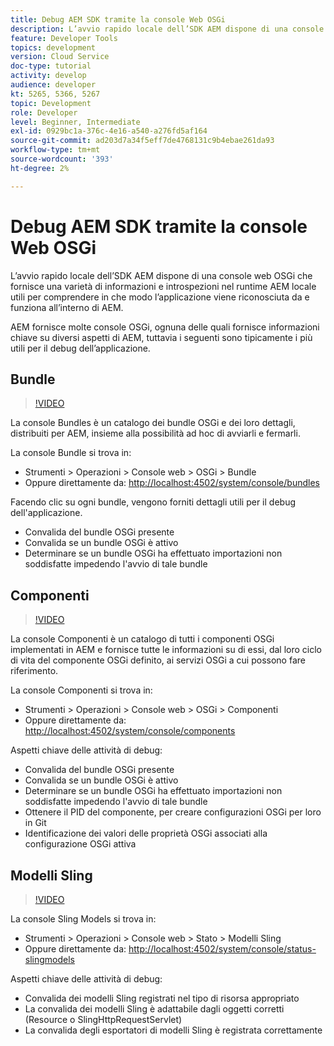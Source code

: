```yaml
---
title: Debug AEM SDK tramite la console Web OSGi
description: L’avvio rapido locale dell’SDK AEM dispone di una console web OSGi che fornisce una varietà di informazioni e introspezioni nel runtime AEM locale utili per comprendere in che modo l’applicazione viene riconosciuta da e funziona all’interno di AEM.
feature: Developer Tools
topics: development
version: Cloud Service
doc-type: tutorial
activity: develop
audience: developer
kt: 5265, 5366, 5267
topic: Development
role: Developer
level: Beginner, Intermediate
exl-id: 0929bc1a-376c-4e16-a540-a276fd5af164
source-git-commit: ad203d7a34f5eff7de4768131c9b4ebae261da93
workflow-type: tm+mt
source-wordcount: '393'
ht-degree: 2%

---
```


# Debug AEM SDK tramite la console Web OSGi

L’avvio rapido locale dell’SDK AEM dispone di una console web OSGi che fornisce una varietà di informazioni e introspezioni nel runtime AEM locale utili per comprendere in che modo l’applicazione viene riconosciuta da e funziona all’interno di AEM.

AEM fornisce molte console OSGi, ognuna delle quali fornisce informazioni chiave su diversi aspetti di AEM, tuttavia i seguenti sono tipicamente i più utili per il debug dell’applicazione.

## Bundle

>[!VIDEO](https://video.tv.adobe.com/v/34335/?quality=12&learn=on)

La console Bundles è un catalogo dei bundle OSGi e dei loro dettagli, distribuiti per AEM, insieme alla possibilità ad hoc di avviarli e fermarli.

La console Bundle si trova in:

+ Strumenti > Operazioni > Console web > OSGi > Bundle
+ Oppure direttamente da: [http://localhost:4502/system/console/bundles](http://localhost:4502/system/console/bundles)

Facendo clic su ogni bundle, vengono forniti dettagli utili per il debug dell&#39;applicazione.

+ Convalida del bundle OSGi presente
+ Convalida se un bundle OSGi è attivo
+ Determinare se un bundle OSGi ha effettuato importazioni non soddisfatte impedendo l&#39;avvio di tale bundle

## Componenti

>[!VIDEO](https://video.tv.adobe.com/v/34336/?quality=12&learn=on)

La console Componenti è un catalogo di tutti i componenti OSGi implementati in AEM e fornisce tutte le informazioni su di essi, dal loro ciclo di vita del componente OSGi definito, ai servizi OSGi a cui possono fare riferimento.

La console Componenti si trova in:

+ Strumenti > Operazioni > Console web > OSGi > Componenti
+ Oppure direttamente da: [http://localhost:4502/system/console/components](http://localhost:4502/system/console/components)

Aspetti chiave delle attività di debug:

+ Convalida del bundle OSGi presente
+ Convalida se un bundle OSGi è attivo
+ Determinare se un bundle OSGi ha effettuato importazioni non soddisfatte impedendo l&#39;avvio di tale bundle
+ Ottenere il PID del componente, per creare configurazioni OSGi per loro in Git
+ Identificazione dei valori delle proprietà OSGi associati alla configurazione OSGi attiva

## Modelli Sling

>[!VIDEO](https://video.tv.adobe.com/v/34337/?quality=12&learn=on)

La console Sling Models si trova in:

+ Strumenti > Operazioni > Console web > Stato > Modelli Sling
+ Oppure direttamente da: [http://localhost:4502/system/console/status-slingmodels](http://localhost:4502/system/console/status-slingmodels)

Aspetti chiave delle attività di debug:

+ Convalida dei modelli Sling registrati nel tipo di risorsa appropriato
+ La convalida dei modelli Sling è adattabile dagli oggetti corretti (Resource o SlingHttpRequestServlet)
+ La convalida degli esportatori di modelli Sling è registrata correttamente
